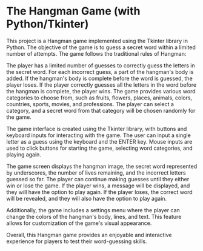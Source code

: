 # The Hangman Game (with Python/Tkinter)

This project is a Hangman game implemented using the Tkinter library in Python. The objective of the game is to guess a secret word within a limited number of attempts. The game follows the traditional rules of Hangman:

The player has a limited number of guesses to correctly guess the letters in the secret word.
For each incorrect guess, a part of the hangman's body is added.
If the hangman's body is complete before the word is guessed, the player loses.
If the player correctly guesses all the letters in the word before the hangman is complete, the player wins.
The game provides various word categories to choose from, such as fruits, flowers, places, animals, colors, countries, sports, movies, and professions. The player can select a category, and a secret word from that category will be chosen randomly for the game.

The game interface is created using the Tkinter library, with buttons and keyboard inputs for interacting with the game. The user can input a single letter as a guess using the keyboard and the ENTER key. Mouse inputs are used to click buttons for starting the game, selecting word categories, and playing again.

The game screen displays the hangman image, the secret word represented by underscores, the number of lives remaining, and the incorrect letters guessed so far. The player can continue making guesses until they either win or lose the game. If the player wins, a message will be displayed, and they will have the option to play again. If the player loses, the correct word will be revealed, and they will also have the option to play again.

Additionally, the game includes a settings menu where the player can change the colors of the hangman's body, lines, and text. This feature allows for customization of the game's visual appearance.

Overall, this Hangman game provides an enjoyable and interactive experience for players to test their word-guessing skills.
